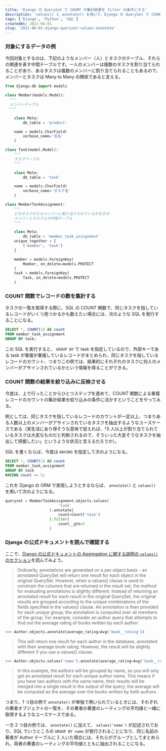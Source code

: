 ```yaml
---
title: 'Django の QuerySet で COUNT の集計結果を filter の条件にする'
description: 'values() と annotate() を用いて、Django の QuerySet で COUNT の集計結果を filter の条件にする方法のメモ'
tags: ['Django', 'Python', 'SQL']
createdAt: 2021-06-01
slug: '2021-06-01-django-queryset-values-annotate'
---
```


### 対象にするデータの例

今回対象とするのは、下記のようなメンバー（人）とタスクのテーブル、それらの関連を表す中間テーブルです。一人のメンバーは複数のタスクを割り当てられることがあり、あるタスクは複数のメンバーに割り当てられることもあるので、メンバーとタスクは Many to Many の関係であると言える。

```python
from django.db import models

class Member(models.Model):
  """
  メンバーテーブル
  """

	class Meta:
		db_table = 'product'

	name = models.CharField(
		verbose_name='氏名'
	)

class Task(model.Model):
	"""
	タスクテーブル
	"""

	class Meta:
		db_table = 'task'

	name = models.CharField(
		verbose_name='タスク名'
	)

class MemberTaskAssignment:
	"""
	どのタスクがどのメンバーに割り当てられているかを示す
	メンバーとタスクとの中間テーブル
	"""

	class Meta:
		db_table = 'member_task_assignment'
    unique_together = [
	    ('member', 'task')
    ]

	member = models.ForeignKey(
		Member, on_delete=models.PROTECT
	)
	task = models.ForeignKey(
		Task, on_delete=models.PROTECT
	)
```

### COUNT 関数でレコードの数を集計する

タスクの一覧を取得する際に、SQL の COUNT 関数で、同じタスクを指しているレコードがいくつ見つかるかも数えたい場合には、次のような SQL を発行することになる。

```sql
SELECT *, COUNT(1) AS count
FROM member_task_assignment
GROUP BY task;
```

この SQL を実行すると、 `GROUP BY` で task を指定しているので、外部キーである task が重複が重複しているレコードがまとめられ、同じタスクを指しているレコードのカウント、つまりこの例では、結果的にそれぞれのタスクに何人のメンバーがアサインされているかという情報を得ることができる。

### COUNT 関数の結果を絞り込みに反映させる

今度は、上で行ったことからひとつステップを進めて、COUNT 関数による重複レコードのカウントの集計結果を絞り込みの条件に活かすということをやってみる。

例としては、同じタスクを指しているレコードのカウントが一定以上、つまりある人数以上のメンバーがアサインされているタスクを抽出するようなユースケースである（実生活にあり得そうな意味で捉えれば、「5 人以上が割り当てられているタスクは大変なものだと判断されるので、そういった大変そうなタスクを抽出して把握したい」というような状況と言えるだろうか）。

SQL を書くならば、今度は `HAVING` を指定して次のようになる。

```sql
SELECT *, COUNT(1) AS count
FROM member_task_assignment
GROUP BY task
HAVING count >= 5;
```

これを Django の ORM で実現しようとするならば、 `annotate()` と `values()` を用いて次のようになる。

```python
queryset = MemberTaskAssignment.objects.values(
						'task'
					).annotate(
						count=Count('task')
					).filter(
						count__gte=5
					)
```

### Django の公式ドキュメントを読んで確認する

ここで、[Django の公式ドキュメントの Aggregation に関する説明の `values()` のセクション](https://docs.djangoproject.com/en/3.2/topics/db/aggregation/#values)を読んでみよう。

> Ordinarily, annotations are generated on a per-object basis - an annotated QuerySet will return one result for each object in the original QuerySet. However, when a values() clause is used to constrain the columns that are returned in the result set, the method for evaluating annotations is slightly different. Instead of returning an annotated result for each result in the original QuerySet, the original results are grouped according to the unique combinations of the fields specified in the values() clause. An annotation is then provided for each unique group; the annotation is computed over all members of the group.
> For example, consider an author query that attempts to find out the average rating of books written by each author:

```python
>>> Author.objects.annotate(average_rating=Avg('book__rating'))
```

> This will return one result for each author in the database, annotated with their average book rating.
> However, the result will be slightly different if you use a values() clause:

```python
>>> Author.objects.values('name').annotate(average_rating=Avg('book__rating'))
```

> In this example, the authors will be grouped by name, so you will only get an annotated result for each unique author name. This means if you have two authors with the same name, their results will be merged into a single result in the output of the query; the average will be computed as the average over the books written by both authors.

つまり、1 つ目の例で `annotate()` が単独で用いられているときには、それぞれの著者オブジェクトの一覧を、その著者の著書のレーティングの平均値と一緒に取得するようなユースケースである。

一方 2 つ目の例では、 `annotate()` に加えて、 `values('name')` が記述されており、SQL でいうところの `GROUP BY name` が発行されることになり、同じ名前の著者が Author テーブルに 2 人いた場合には、それらがグループとしてまとめられ、両者の著書のレーティングの平均値とともに抽出されることになる。
